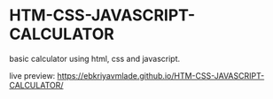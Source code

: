 # HTM-CSS-JAVASCRIPT-CALCULATOR
basic calculator using html, css and javascript.

live preview: https://ebkriyavmlade.github.io/HTM-CSS-JAVASCRIPT-CALCULATOR/

